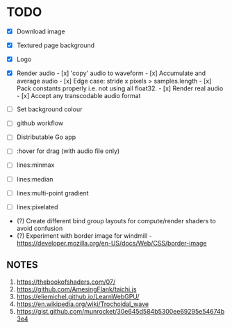 # TODO

- [x] Download image
- [x] Textured page background
- [x] Logo
- [x] Render audio
      - [x] 'copy' audio to waveform
      - [x] Accumulate and average audio
      - [x] Edge case: stride x pixels > samples.length
      - [x] Pack constants properly i.e. not using all float32.
      - [x] Render real audio
      - [x] Accept any transcodable audio format

- [ ] Set background colour
- [ ] github workflow
- [ ] Distributable Go app
- [ ] :hover for drag (with audio file only)
- [ ] lines:minmax
- [ ] lines:median
- [ ] lines:multi-point gradient
- [ ] lines:pixelated
- (?) Create different bind group layouts for compute/render shaders to avoid confusion
- (?) Experiment with border image for windmill
      - https://developer.mozilla.org/en-US/docs/Web/CSS/border-image

## NOTES

1. https://thebookofshaders.com/07/
2. https://github.com/AmesingFlank/taichi.js
3. https://eliemichel.github.io/LearnWebGPU/
4. https://en.wikipedia.org/wiki/Trochoidal_wave
5. https://gist.github.com/munrocket/30e645d584b5300ee69295e54674b3e4